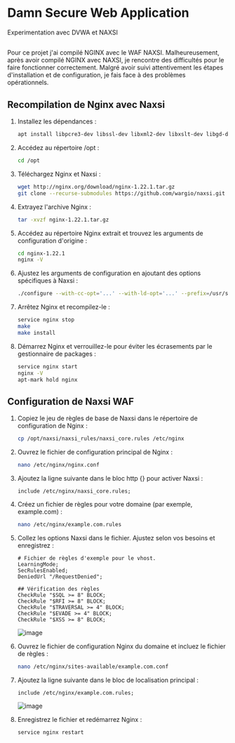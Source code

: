 # Damn Secure Web Application
Experimentation avec DVWA et NAXSI

##
Pour ce projet j'ai compilé NGINX avec le WAF NAXSI.
Malheureusement, après avoir compilé NGINX avec NAXSI, je rencontre des difficultés pour le faire fonctionner correctement. Malgré avoir suivi attentivement les étapes d'installation et de configuration, je fais face à des problèmes opérationnels.

## Recompilation de Nginx avec Naxsi
1. Installez les dépendances :
   ```bash
   apt install libpcre3-dev libssl-dev libxml2-dev libxslt-dev libgd-dev libgeoip-dev
   ```

2. Accédez au répertoire /opt :
   ```bash
   cd /opt
   ```

3. Téléchargez Nginx et Naxsi :
   ```bash
   wget http://nginx.org/download/nginx-1.22.1.tar.gz
   git clone --recurse-submodules https://github.com/wargio/naxsi.git
   ```

4. Extrayez l'archive Nginx :
   ```bash
   tar -xvzf nginx-1.22.1.tar.gz
   ```

5. Accédez au répertoire Nginx extrait et trouvez les arguments de configuration d'origine :
   ```bash
   cd nginx-1.22.1
   nginx -V
   ```

6. Ajustez les arguments de configuration en ajoutant des options spécifiques à Naxsi :
   ```bash
   ./configure --with-cc-opt='...' --with-ld-opt='...' --prefix=/usr/share/nginx --sbin-path=/usr/sbin/nginx --conf-path=/etc/nginx/nginx.conf --add-module=/opt/naxsi/naxsi_src/ ...
   ```

7. Arrêtez Nginx et recompilez-le :
   ```bash
   service nginx stop
   make
   make install
   ```

8. Démarrez Nginx et verrouillez-le pour éviter les écrasements par le gestionnaire de packages :
   ```bash
   service nginx start
   nginx -V
   apt-mark hold nginx
   ```

## Configuration de Naxsi WAF
1. Copiez le jeu de règles de base de Naxsi dans le répertoire de configuration de Nginx :
   ```bash
   cp /opt/naxsi/naxsi_rules/naxsi_core.rules /etc/nginx
   ```

2. Ouvrez le fichier de configuration principal de Nginx :
   ```bash
   nano /etc/nginx/nginx.conf
   ```

3. Ajoutez la ligne suivante dans le bloc http {} pour activer Naxsi :
   ```nginx
   include /etc/nginx/naxsi_core.rules;
   ```

4. Créez un fichier de règles pour votre domaine (par exemple, example.com) :
   ```bash
   nano /etc/nginx/example.com.rules
   ```

5. Collez les options Naxsi dans le fichier. Ajustez selon vos besoins et enregistrez :
   ```nginx
   # Fichier de règles d'exemple pour le vhost.
   LearningMode;
   SecRulesEnabled;
   DeniedUrl "/RequestDenied";

   ## Vérification des règles
   CheckRule "$SQL >= 8" BLOCK;
   CheckRule "$RFI >= 8" BLOCK;
   CheckRule "$TRAVERSAL >= 4" BLOCK;
   CheckRule "$EVADE >= 4" BLOCK;
   CheckRule "$XSS >= 8" BLOCK;
   ```
   ![image](https://github.com/blancos-code/DSWA/assets/79577721/ac968cca-87b0-4c15-baf5-d5e0615c31e6)
   

6. Ouvrez le fichier de configuration Nginx du domaine et incluez le fichier de règles :
   ```bash
   nano /etc/nginx/sites-available/example.com.conf
   ```

7. Ajoutez la ligne suivante dans le bloc de localisation principal :
   ```nginx
   include /etc/nginx/example.com.rules;
   ```
   ![image](https://github.com/blancos-code/DSWA/assets/79577721/2f64a712-70b3-43c1-b47f-f1adac56ab62)


8. Enregistrez le fichier et redémarrez Nginx :
   ```bash
   service nginx restart
   ```   

